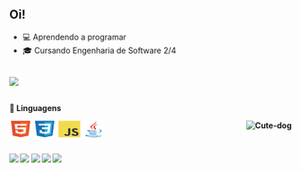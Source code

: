 ## Oi!
- 💻 Aprendendo a programar
- 🎓 Cursando Engenharia de Software 2/4
<br>
<a href="https://github.com/anuraghazra/github-readme-stats">
  <img align='center' height="180em" align="center" src="https://github-readme-stats.vercel.app/api?username=enzogfaria&theme=radical&show_icons=true" />
</a>
<!-- <a href="https://github.com/anuraghazra/convoychat">
  <img height="180em" align="center" src="https://github-readme-stats.vercel.app/api/top-langs/?username=enzogfaria&theme=radical&layout=compact&)](https://github.com/anuraghazra/github-readme-stats" /> 
</a>-->
<div style="display: inline_block"><br>
<p><strong>🧰 Linguagens</p>
  <img align="center" alt="Enzo-HTML" height="30" width="40" src="https://raw.githubusercontent.com/devicons/devicon/master/icons/html5/html5-original.svg">
  <img align="center" alt="Enzo-CSS" height="30" width="40" src="https://raw.githubusercontent.com/devicons/devicon/master/icons/css3/css3-original.svg">
  <img align="center" alt="Enzo-js" height="30" width="40" src="https://raw.githubusercontent.com/devicons/devicon/master/icons/javascript/javascript-original.svg">
  <img align="center" alt="Enzo-java" height="30" width="40" src="https://raw.githubusercontent.com/devicons/devicon/master/icons/java/java-original.svg">
  <img align="right" alt="Cute-dog" height="150" src="https://cdn.discordapp.com/attachments/1078829969347710976/1078830041103880352/giphy.gif">
</div>
  
##

<div> 
  <a href="https://www.youtube.com/@slepy_" target="_blank"><img src="https://img.shields.io/badge/YouTube-FF0000?style=for-the-badge&logo=youtube&logoColor=white" target="_blank"></a>
  <a href="https://www.instagram.com/enzofaria83/" target="_blank"><img src="https://img.shields.io/badge/-Instagram-%23E4405F?style=for-the-badge&logo=instagram&logoColor=white" target="_blank"></a>
 	<a href="https://steamcommunity.com/profiles/76561198818701986/" target="_blank"><img src="https://img.shields.io/badge/Steam-000000?style=for-the-badge&logo=steam&logoColor=white" target="_blank"></a>
  <a href="https://open.spotify.com/user/12174854178" target="_blank"><img src="https://img.shields.io/badge/Spotify-1ED760?&style=for-the-badge&logo=spotify&logoColor=white" target="_blank"></a>
  <img src="https://img.shields.io/badge/s1epy-5865F2?style=for-the-badge&logo=discord&logoColor=white"
</div>
